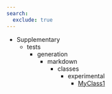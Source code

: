 ```yaml
---
search:
  exclude: true
---
```


[//]: # (DO NOT EDIT THIS FILE DIRECTLY. Instead, edit the corresponding stub file and execute `npm run docs:api`.)

- Supplementary
    - tests
        - generation
            - markdown
                - classes
                    - experimental
                        - [MyClass1](tests/generation/markdown/classes/experimental/MyClass1.md)
